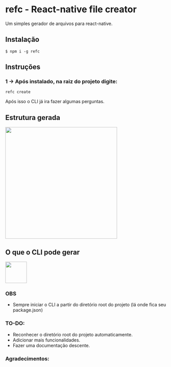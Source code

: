 # refc - React-native file creator

Um simples gerador de arquivos para react-native.

## Instalação

`$ npm i -g refc`

## Instruções

### 1 -> Após instalado, na raiz do projeto digite:
```refc create```

Após isso o CLI já ira fazer algumas perguntas.

## Estrutura gerada
<img src="https://github.com/thebylito/refc/raw/master/screenshots/shot1.png" height="350">

## O que o CLI pode gerar
<img src="https://github.com/thebylito/refc/raw/master/screenshots/shot2.png" height="67">

### OBS
- Sempre iniciar o CLI a partir do diretório root do projeto (lá onde fica seu package.json)


### TO-DO:
- Reconhecer o diretório root do projeto automaticamente.
- Adicionar mais funcionalidades.
- Fazer uma documentação descente.

### Agradecimentos:
